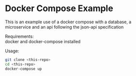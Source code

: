 # Docker Compose Example

This is an example use of a docker compose with a database, a microservice and
an api following the json-api specification

Requirements:  
docker and docker-compose installed

Usage:
```bash
git clone <this-repo>
cd <this-repo>
docker-compose up
```